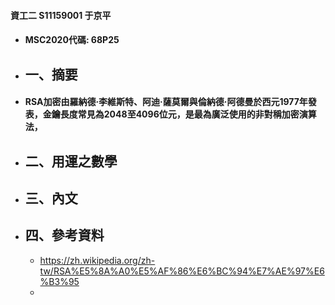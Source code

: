 #### 資工二 S11159001 于京平
- #### MSC2020代碼: 68P25
- ## 一、摘要
- #### RSA加密由羅納德·李維斯特、阿迪·薩莫爾與倫納德·阿德曼於西元1977年發表，金鑰長度常見為2048至4096位元，是最為廣泛使用的非對稱加密演算法，
- ## 二、用運之數學
- ## 三、內文
- ## 四、參考資料
  * https://zh.wikipedia.org/zh-tw/RSA%E5%8A%A0%E5%AF%86%E6%BC%94%E7%AE%97%E6%B3%95
  *